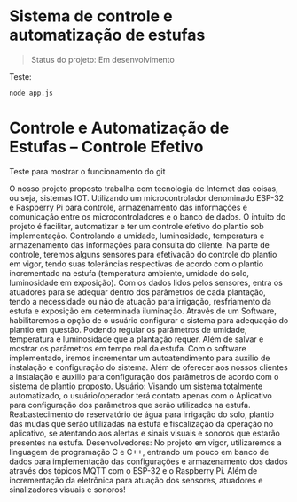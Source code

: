 <h1>Sistema de controle e automatização de estufas</h1>

> Status do projeto: Em desenvolvimento

Teste:
```
node app.js
```
<h1>Controle e Automatização de Estufas – Controle Efetivo</h1>

Teste para mostrar o funcionamento do git

O nosso projeto proposto trabalha com tecnologia de Internet das coisas, ou seja, sistemas IOT. Utilizando um microcontrolador denominado ESP-32 e Raspberry Pi para controle, armazenamento das informações e comunicação entre os microcontroladores e o banco de dados. 
	O intuito do projeto é facilitar, automatizar e ter um controle efetivo do plantio sob implementação. Controlando a umidade, luminosidade, temperatura e armazenamento das informações para consulta do cliente. 
	Na parte de controle, teremos alguns sensores para efetivação do controle do plantio em vigor, tendo suas tolerâncias respectivas de acordo com o plantio incrementado na estufa (temperatura ambiente, umidade do solo, luminosidade em exposição). Com os dados lidos pelos sensores, entra os atuadores para se adequar dentro dos parâmetros de cada plantação, tendo a necessidade ou não de atuação para irrigação, resfriamento da estufa e exposição em determinada iluminação. 
	  Através de um Software, habilitaremos a opção de o usuário configurar o sistema para adequação do plantio em questão. Podendo regular os parâmetros de umidade, temperatura e luminosidade que a plantação requer. Além de salvar e mostrar os parâmetros em tempo real da estufa. 
	Com o software implementado, iremos incrementar um autoatendimento para auxilio de instalação e configuração do sistema. Além de oferecer aos nossos clientes a instalação e auxilio para configuração dos parâmetros de acordo com o sistema de plantio proposto. 
	Usuário:
	Visando um sistema totalmente automatizado, o usuário/operador terá contato apenas com o Aplicativo para configuração dos parâmetros que serão utilizados na estufa. Reabastecimento do reservatório de água para irrigação do solo, plantio das mudas que serão utilizadas na estufa e fiscalização da operação no aplicativo, se atentando aos alertas e sinais visuais e sonoros que estarão presentes na estufa. 
	Desenvolvedores: 
	No projeto em vigor, utilizaremos a linguagem de programação C e C++, entrando um pouco em banco de dados para implementação das configurações e armazenamento dos dados através dos tópicos MQTT com o ESP-32 e o Raspberry Pi.  Além de incrementação da eletrônica para atuação dos sensores, atuadores e sinalizadores visuais e sonoros!
	